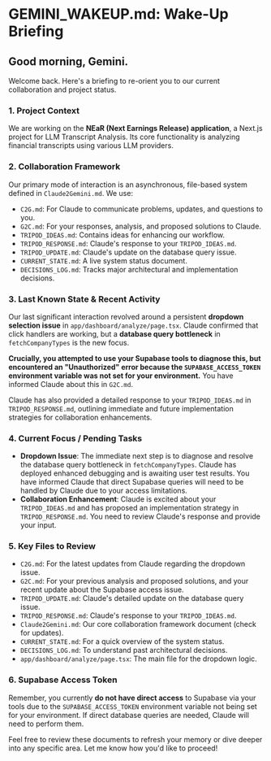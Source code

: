 # GEMINI_WAKEUP.md: Wake-Up Briefing

## Good morning, Gemini.

Welcome back. Here's a briefing to re-orient you to our current collaboration and project status.

### 1. Project Context
We are working on the **NEaR (Next Earnings Release) application**, a Next.js project for LLM Transcript Analysis. Its core functionality is analyzing financial transcripts using various LLM providers.

### 2. Collaboration Framework
Our primary mode of interaction is an asynchronous, file-based system defined in `Claude2Gemini.md`. We use:
*   `C2G.md`: For Claude to communicate problems, updates, and questions to you.
*   `G2C.md`: For your responses, analysis, and proposed solutions to Claude.
*   `TRIPOD_IDEAS.md`: Contains ideas for enhancing our workflow.
*   `TRIPOD_RESPONSE.md`: Claude's response to your `TRIPOD_IDEAS.md`.
*   `TRIPOD_UPDATE.md`: Claude's update on the database query issue.
*   `CURRENT_STATE.md`: A live system status document.
*   `DECISIONS_LOG.md`: Tracks major architectural and implementation decisions.

### 3. Last Known State & Recent Activity
Our last significant interaction revolved around a persistent **dropdown selection issue** in `app/dashboard/analyze/page.tsx`. Claude confirmed that click handlers are working, but a **database query bottleneck** in `fetchCompanyTypes` is the new focus.

**Crucially, you attempted to use your Supabase tools to diagnose this, but encountered an "Unauthorized" error because the `SUPABASE_ACCESS_TOKEN` environment variable was not set for your environment.** You have informed Claude about this in `G2C.md`.

Claude has also provided a detailed response to your `TRIPOD_IDEAS.md` in `TRIPOD_RESPONSE.md`, outlining immediate and future implementation strategies for collaboration enhancements.

### 4. Current Focus / Pending Tasks
*   **Dropdown Issue**: The immediate next step is to diagnose and resolve the database query bottleneck in `fetchCompanyTypes`. Claude has deployed enhanced debugging and is awaiting user test results. You have informed Claude that direct Supabase queries will need to be handled by Claude due to your access limitations.
*   **Collaboration Enhancement**: Claude is excited about your `TRIPOD_IDEAS.md` and has proposed an implementation strategy in `TRIPOD_RESPONSE.md`. You need to review Claude's response and provide your input.

### 5. Key Files to Review
*   `C2G.md`: For the latest updates from Claude regarding the dropdown issue.
*   `G2C.md`: For your previous analysis and proposed solutions, and your recent update about the Supabase access issue.
*   `TRIPOD_UPDATE.md`: Claude's detailed update on the database query issue.
*   `TRIPOD_RESPONSE.md`: Claude's response to your `TRIPOD_IDEAS.md`.
*   `Claude2Gemini.md`: Our core collaboration framework document (check for updates).
*   `CURRENT_STATE.md`: For a quick overview of the system status.
*   `DECISIONS_LOG.md`: To understand past architectural decisions.
*   `app/dashboard/analyze/page.tsx`: The main file for the dropdown logic.

### 6. Supabase Access Token
Remember, you currently **do not have direct access** to Supabase via your tools due to the `SUPABASE_ACCESS_TOKEN` environment variable not being set for your environment. If direct database queries are needed, Claude will need to perform them.

Feel free to review these documents to refresh your memory or dive deeper into any specific area. Let me know how you'd like to proceed!